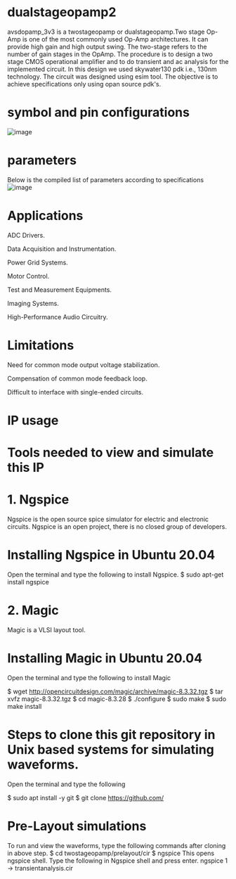 # dualstageopamp2
avsdopamp_3v3 is a twostageopamp or dualstageopamp.Two stage Op-Amp is one of the most commonly used Op-Amp architectures. It can provide high gain and high output swing. The two-stage refers to the number of gain stages in the OpAmp.
The procedure is to design a two stage CMOS operational amplifier and to do transient and ac analysis for the implemented circuit. In this design we used skywater130 pdk i.e., 130nm technology. The circuit was designed using esim tool.
The objective is to achieve specifications only using opan source pdk's. 
# symbol and pin configurations
![image](https://user-images.githubusercontent.com/88903159/129486979-8523d3f6-e871-4c11-bcaa-460efd463f3c.png)
# parameters
Below is the compiled list of parameters according to specifications
![image](https://user-images.githubusercontent.com/88903159/129600882-065f2f88-7b2e-45f1-8b6c-cfeb67ea28d5.png)
# Applications
ADC Drivers.

Data Acquisition and Instrumentation.

Power Grid Systems.

Motor Control.

Test and Measurement Equipments.

Imaging Systems.

High-Performance Audio Circuitry.
# Limitations
Need for common mode output voltage stabilization.

Compensation of common mode feedback loop.

Difficult to interface with single-ended circuits.
# IP usage
# Tools needed to view and simulate this IP
# 1. Ngspice
Ngspice is the open source spice simulator for electric and electronic circuits. Ngspice is an open project, there is no closed group of developers.

# Installing Ngspice in Ubuntu 20.04
Open the terminal and type the following to install Ngspice.
$  sudo apt-get install ngspice
# 2. Magic
Magic is a VLSI layout tool.

# Installing Magic in Ubuntu 20.04
Open the terminal and type the following to install Magic

$  wget http://opencircuitdesign.com/magic/archive/magic-8.3.32.tgz
$  tar xvfz magic-8.3.32.tgz
$  cd magic-8.3.28
$  ./configure
$  sudo make
$  sudo make install
# Steps to clone this git repository in Unix based systems for simulating waveforms.
Open the terminal and type the following

$  sudo apt install -y git
$  git clone https://github.com/

# Pre-Layout simulations
To run and view the waveforms, type the following commands after cloning in above step.
$  cd twostageopamp/prelayout/cir
$  ngspice
This opens ngspice shell.
Type the following in Ngspice shell and press enter.
ngspice 1 -> transientanalysis.cir





